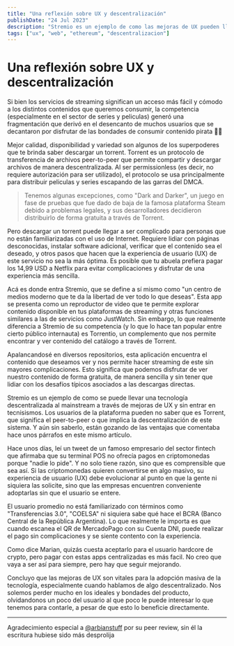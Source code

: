 ```yaml
---
title: "Una reflexión sobre UX y descentralización"
publishDate: "24 Jul 2023"
description: "Stremio es un ejemplo de como las mejoras de UX pueden llevar tecnologías descentralizadas al mainstream"
tags: ["ux", "web", "ethereum", "descentralizacion"]
---
```


# Una reflexión sobre UX y descentralización

Si bien los servicios de streaming significan un acceso más fácil y cómodo a los distintos contenidos que queremos consumir, la competencia (especialmente en el sector de series y peliculas) generó una fragmentación que derivó en el desencanto de muchos usuarios que se decantaron por disfrutar de las bondades de consumir contenido pirata 🏴‍☠️

Mejor calidad, disponibilidad y variedad son algunos de los superpoderes que te brinda saber descargar un torrent. Torrent es un protocolo de transferencia de archivos peer-to-peer que permite compartir y descargar archivos de manera descentralizada. Al ser permissionless (es decir, no requiere autorización para ser utilizado), el protocolo se usa principalmente para distribuir peliculas y series escapando de las garras del DMCA.

> Tenemos algunas excepciones, como "Dark and Darker", un juego en fase de pruebas que fue dado de baja de la famosa plataforma Steam debido a problemas legales, y sus desarrolladores decidieron distribuirlo de forma gratuita a través de Torrent.

Pero descargar un torrent puede llegar a ser complicado para personas que no están familiarizadas con el uso de Internet. Requiere lidiar con páginas desconocidas, instalar software adicional, verificar que el contenido sea el deseado, y otros pasos que hacen que la experiencia de usuario (UX) de este servicio no sea la más óptima. Es posible que tu abuela prefiera pagar los 14,99 USD a Netflix para evitar complicaciones y disfrutar de una experiencia más sencilla.

Acá es donde entra Stremio, que se define a sí mismo como "un centro de medios moderno que te da la libertad de ver todo lo que deseas". Esta app se presenta como un reproductor de video que te permite explorar contenido disponible en tus plataformas de streaming y otras funciones similares a las de servicios como JustWatch. Sin embargo, lo que realmente diferencia a Stremio de su competencia (y lo que lo hace tan popular entre cierto público internauta) es Torrentio, un complemento que nos permite encontrar y ver contenido del catálogo a través de Torrent.

Apalancandosé en diversos repositorios, esta aplicación encuentra el contenido que deseamos ver y nos permite hacer streaming de este sin mayores complicaciones. Esto significa que podemos disfrutar de ver nuestro contenido de forma gratuita, de manera sencilla y sin tener que lidiar con los desafíos típicos asociados a las descargas directas.

Stremio es un ejemplo de como se puede llevar una tecnología descentralizada al mainstream a través de mejoras de UX y sin entrar en tecnisismos. Los usuarios de la plataforma pueden no saber que es Torrent, que significa el peer-to-peer o que implica la descentralización de este sistema. Y aún sin saberlo, están gozando de las ventajas que comentaba hace unos párrafos en este mismo artículo.

Hace unos días, leí un tweet de un famoso empresario del sector fintech que afirmaba que su terminal POS no ofrecía pagos en criptomonedas porque "nadie lo pide". Y no solo tiene razón, sino que es comprensible que sea así. Si las criptomonedas quieren convertirse en algo masivo, su experiencia de usuario (UX) debe evolucionar al punto en que la gente ni siquiera las solicite, sino que las empresas encuentren conveniente adoptarlas sin que el usuario se entere.

El usuario promedio no está familiarizado con términos como "Transferencias 3.0", "COELSA" ni siquiera sabe qué hace el BCRA (Banco Central de la República Argentina). Lo que realmente le importa es que cuando escanea el QR de MercadoPago con su Cuenta DNI, puede realizar el pago sin complicaciones y se siente contento con la experiencia.

Como dice Marian, quizás cuesta aceptarlo para el usuario hardcore de crypto, pero pagar con estas apps centralizadas es más facil. No creo que vaya a ser así para siempre, pero hay que seguir mejorando.

Concluyo que las mejoras de UX son vitales para la adopción masiva de la tecnología, especialmente cuando hablamos de algo descentralizado. Nos solemos perder mucho en los ideales y bondades del producto, olvidandonos un poco del usuario al que poco le puede interesar lo que tenemos para contarle, a pesar de que esto lo beneficie directamente.

---

Agradecimiento especial a [@arbianstuff](https://x.com/arbianstuff) por su peer review, sin él la escritura hubiese sido más desprolija
